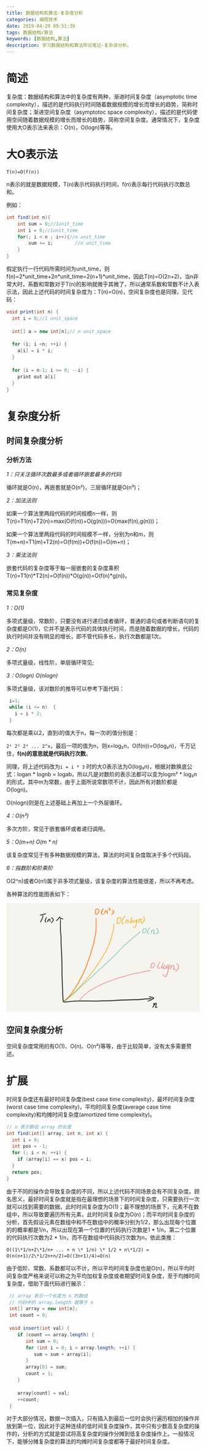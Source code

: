 ```yaml
---
title: 数据结构和算法-复杂度分析
categories: 编程技术
date: 2019-04-29 09:51:39
tags: 数据结构/算法
keywords: [数据结构,算法]
description: 学习数据结构和算法所记笔记-复杂读分析。
---
```


# 简述

复杂度：数据结构和算法中的复杂度有两种，渐进时间复杂度（asymptotic time complexity），描述的是代码执行时间随着数据规模的增长而增长的趋势，简称时间复杂度；渐进空间复杂度（asymptotoc space complexity），描述的是代码使用空间随着数据规模的增长而增长的趋势，简称空间复杂度。通常情况下，复杂度使用大O表示法来表示：O(n)，O(logn)等等。

<!--more-->

# 大O表示法

    T(n)=O(f(n))

n表示的就是数据规模，T(n)表示代码执行时间，f(n)表示每行代码执行次数总和。

例如：

```java
int find(int n){
    int sum = 0;//1unit_time
    int i = 0;//1unit_time
    for(; i < n ; i++){//n unit_time
        sum += i;        //n unit_time
    }
}
```

假定执行一行代码所需时间为unit_time，则f(n)=2\*unit_time+2n\*unit_time=2(n+1)*unit_time，因此T(n)=O(2n+2)，当n非常大时，系数和常数对于T(n)的影响就微乎其微了，所以通常系数和常数不计入表示法，因此上述代码的时间复杂度为：T(n)=O(n)，空间复杂度也是同理，见代码：

```java
void print(int n) {
  int i = 0;//1 unit_space

  int[] a = new int[n];// n unit_space

  for (i; i <n; ++i) {
    a[i] = i * i;
  }

  for (i = n-1; i >= 0; --i) {
    print out a[i]
  }
}
```

# 复杂度分析

## 时间复杂度分析

### 分析方法

*1：只关注循环次数最多或者循环嵌套最多的代码*

循环就是O(n)，再嵌套就是O(n²)，三层循环就是O(n³)；

*2：加法法则*

如果一个算法里两段代码的时间规模n一样，则T(n)=T1(n)+T2(n)=max(O(f(n))+O(g(n)))=O(max(f(n),g(n)))；

如果一个算法里两段代码的时间规模不一样，分别为n和m，则T(m+n)=T1(m)+T2(n)=O(f(m))+O(f(n))=O(m+n)；

*3：乘法法则*

嵌套代码的复杂度等于每一层嵌套的复杂度乘积T(n)=T1(n)\*T2(n)=O(f(n))\*O(g(n))=O(f(n)\*g(n))。

### 常见复杂度

*1：O(1)*

多项式量级，常数阶，只要没有进行递归或者循环，普通的语句或者判断语句的复杂度都是O(1)，它并不是表示代码的具体执行时间，而是随着数据的增长，代码的执行时间并没有明显的增长，即不管代码多长，执行次数都是1次。

*2：O(n)*

多项式量级，线性阶，单层循环常见;

*3：O(logn) O(nlogn)*

多项式量级，该对数阶的推导可以参考下面代码：

```java
 i=1;
 while (i <= n)  {
   i = i * 2;
 }
```

每次都是乘以2，直到i的值大于n，每一次i的值分别是：

`2¹ 2² 2³ ... 2^x`，最后一项的值为n，则x=log₂n，O(f(n))=O(log₂n)，千万记住，**f(n)的意思就是代码执行次数**。

同理，将上述代码改为`i = i * 3` 时的大O表示法为O(log₃n)，根据对数换底公式：logan \* lognb = logab，所以凡是对数阶的表示法都可以变为logm² \* log₂n的形式，其中m为常数，由于上面所说常数项不计，因此所有对数阶都是O(logn)。

O(nlogn)则是在上述基础上再加上一个外层循环。

*4：O(n²)*

多次方阶，常见于嵌套循环或者递归调用。

*5：O(m+n)  O(m * n)*

该复杂度常见于有多种数据规模的算法，算法的时间复杂度取决于多个代码段。

*6：指数阶和阶乘阶*

O(2^n)或者O(n!)属于非多项式量级，该复杂度的算法性能很差，所以不再考虑。

各种算法的性能图表如下：

![数据结构和算法-复杂度分析\497a3f120b7debee07dc0d03984faf04](数据结构和算法-复杂度分析\497a3f120b7debee07dc0d03984faf04.jpg)

## 空间复杂度分析

空间复杂度常用的有O(1)、O(n)、O(n²)等等，由于比较简单，没有太多需要赘述。

# 扩展

时间复杂度还有最好时间复杂度(best case time complexity)，最坏时间复杂度(worst case time complexity)，平均时间复杂度(average case time complexity)和均摊时间复杂度(amortized time complexity)。

```java
// n 表示数组 array 的长度
int find(int[] array, int n, int x) {
  int i = 0;
  int pos = -1;
  for (; i < n; ++i) {
    if (array[i] == x) pos = i;
  }
  return pos;
}
```

由于不同的操作会导致复杂度的不同，所以上述代码不同场景会有不同复杂度。顾名思义，最好时间复杂度就是指在最理想的场景下的时间复杂度，只需要执行一次就可以找到需要的数据，此时时间复杂度为O(1)；最不理想的场景下，元素不在数组中，所以导致要遍历所有元素，此时时间复杂度为O(n)；而平均时间复杂度的分析，首先假设元素在数组中和不在数组中的概率分别为1/2，那么出现每个位置的的概率都是1/n，所以出现在第一个位置的代码执行次数是1 \* 1/n，第二个位置的代码执行次数为2 \* 1/n，而不在数组中代码执行次数为n，依此类推：

    O((1\*1/n+2\*1/n+ ... + n \* 1/n) \* 1/2 + n\*1/2) = O(n(n+1)/2\*1/2n+n/2)=O((3n+1)/4)=O(n)

由于低阶、常数、系数都可以不计，所以平均时间复杂度也是O(n)，所以平均时间复杂度严格来说可以称之为平均加权复杂度或者期望时间复杂度，至于均摊时间复杂度，借助下面代码进行展示：

```java
 // array 表示一个长度为 n 的数组
 // 代码中的 array.length 就等于 n
 int[] array = new int[n];
 int count = 0;

 void insert(int val) {
    if (count == array.length) {
       int sum = 0;
       for (int i = 0; i < array.length; ++i) {
          sum = sum + array[i];
       }
       array[0] = sum;
       count = 1;
    }

    array[count] = val;
    ++count;
 }
```

对于大部分情况，数据一次插入，只有插入到最后一位时会执行遍历相加的操作并放到第一位，因此对于这种连续的低时间复杂度操作，其中只有少数高复杂度的操作的，分析的方式就是尝试将高复杂度的操作分摊到低复杂度操作上。一般情况下，能够分摊复杂度的算法的均摊时间复杂度都等于最好时间复杂度。
